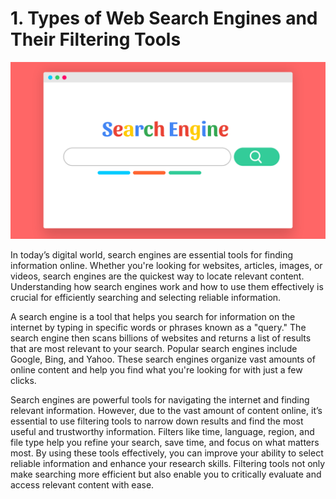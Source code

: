 
# 1. Types of Web Search Engines and Their Filtering Tools

<img src="images/search_engine.png" class="header">

In today’s digital world, search engines are essential tools for finding information online. Whether you're looking for websites, articles, images, or videos, search engines are the quickest way to locate relevant content. Understanding how search engines work and how to use them effectively is crucial for efficiently searching and selecting reliable information.

A search engine is a tool that helps you search for information on the internet by typing in specific words or phrases known as a "query." The search engine then scans billions of websites and returns a list of results that are most relevant to your search. Popular search engines include Google, Bing, and Yahoo. These search engines organize vast amounts of online content and help you find what you're looking for with just a few clicks.

Search engines are powerful tools for navigating the internet and finding relevant information. However, due to the vast amount of content online, it’s essential to use filtering tools to narrow down results and find the most useful and trustworthy information. Filters like time, language, region, and file type help you refine your search, save time, and focus on what matters most. By using these tools effectively, you can improve your ability to select reliable information and enhance your research skills. Filtering tools not only make searching more efficient but also enable you to critically evaluate and access relevant content with ease.
